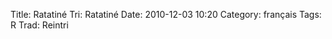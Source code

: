 Title: Ratatiné
 Tri: Ratatiné
 Date: 2010-12-03 10:20
 Category: français
 Tags: R
 Trad: Reintri
 